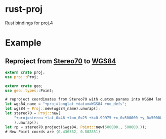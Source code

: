 # rust-proj

Rust bindings for [proj.4](https://github.com/OSGeo/proj.4)

# Example
## Reproject from [Stereo70](https://epsg.io/3844) to [WGS84](https://epsg.io/4326)
```rust
extern crate proj;
use proj::Proj;

extern crate geo;
use geo::types::Point;

# reproject coordinates from Stereo70 with custom params into WGS84 lon and lat coordinates
let wgs84_name = "+proj=longlat +datum=WGS84 +no_defs";
let wgs84 = Proj::new(wgs84_name).unwrap();
let stereo70 = Proj::new(
    "+proj=sterea +lat_0=46 +lon_0=25 +k=0.99975 +x_0=500000 +y_0=500000 +ellps=krass +units=m +no_defs"
    ).unwrap();
let rp = stereo70.project(&wgs84, Point::new(500000., 500000.));
# New Point coords are (0.436332, 0.802851)
```
